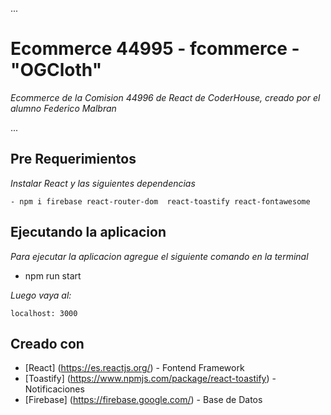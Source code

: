 ...

# Ecommerce 44995 - fcommerce - "OGCloth"

_Ecommerce de la Comision 44996 de React de CoderHouse, creado por el alumno Federico Malbran_

...
## Pre Requerimientos

_Instalar React y las siguientes dependencias_

```
- npm i firebase react-router-dom  react-toastify react-fontawesome 

```

## Ejecutando la aplicacion

_Para ejecutar la aplicacion agregue el siguiente comando en la terminal_

- npm run start


_Luego vaya al:_ 
```
localhost: 3000

```
## Creado con 

* [React] (https://es.reactjs.org/) - Fontend Framework
* [Toastify] (https://www.npmjs.com/package/react-toastify) - Notificaciones
* [Firebase] (https://firebase.google.com/) - Base de Datos
